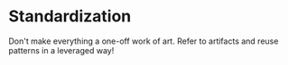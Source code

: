 # Standardization

Don't make everything a one-off work of art. Refer to artifacts and reuse patterns in a leveraged way!
